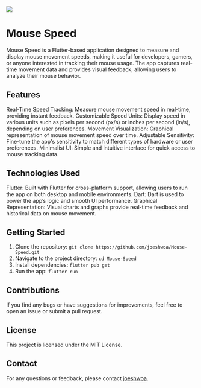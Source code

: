 <img src="https://skillicons.dev/icons?i=flutter,dart" />
<br>

# Mouse Speed
Mouse Speed is a Flutter-based application designed to measure and display mouse movement speeds, making it useful for developers, gamers, or anyone interested in tracking their mouse usage. The app captures real-time movement data and provides visual feedback, allowing users to analyze their mouse behavior.

## Features
Real-Time Speed Tracking: Measure mouse movement speed in real-time, providing instant feedback.
Customizable Speed Units: Display speed in various units such as pixels per second (px/s) or inches per second (in/s), depending on user preferences.
Movement Visualization: Graphical representation of mouse movement speed over time.
Adjustable Sensitivity: Fine-tune the app's sensitivity to match different types of hardware or user preferences.
Minimalist UI: Simple and intuitive interface for quick access to mouse tracking data.

## Technologies Used
Flutter: Built with Flutter for cross-platform support, allowing users to run the app on both desktop and mobile environments.
Dart: Dart is used to power the app’s logic and smooth UI performance.
Graphical Representation: Visual charts and graphs provide real-time feedback and historical data on mouse movement.

## Getting Started
1. Clone the repository: ```git clone https://github.com/joeshwoa/Mouse-Speed.git```
2. Navigate to the project directory: ```cd Mouse-Speed```
3. Install dependencies: ```flutter pub get```
4. Run the app: ```flutter run```
   
## Contributions
If you find any bugs or have suggestions for improvements, feel free to open an issue or submit a pull request.

## License
This project is licensed under the MIT License.

## Contact
For any questions or feedback, please contact [joeshwoa](https://github.com/joeshwoa).
